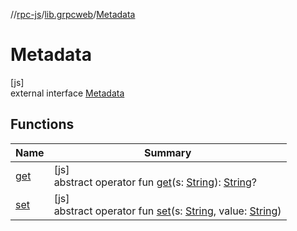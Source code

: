 //[rpc-js](../../../index.md)/[lib.grpcweb](../index.md)/[Metadata](index.md)

# Metadata

[js]\
external interface [Metadata](index.md)

## Functions

| Name | Summary |
|---|---|
| [get](get.md) | [js]<br>abstract operator fun [get](get.md)(s: [String](https://kotlinlang.org/api/latest/jvm/stdlib/kotlin/-string/index.html)): [String](https://kotlinlang.org/api/latest/jvm/stdlib/kotlin/-string/index.html)? |
| [set](set.md) | [js]<br>abstract operator fun [set](set.md)(s: [String](https://kotlinlang.org/api/latest/jvm/stdlib/kotlin/-string/index.html), value: [String](https://kotlinlang.org/api/latest/jvm/stdlib/kotlin/-string/index.html)) |
